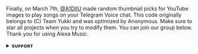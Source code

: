 Finally, on March 7th, [@A1DIIU](https://github.com/Familysga/aaaa) made random thumbnail picks for YouTube images to play songs on your Telegram Voice chat. This code originally belongs to (C) Team Yukki and was optimized by Anonymous. Make sure to star all projects when you try to modify them. You can join our group below. Thank you for using Alexa Music.
<details>
<summary><b>sᴜᴘᴘᴏʀᴛ</b></summary>
<br>

# ❤️ Support<
<a href="https://t.me/A1DIIU"><img src="https://img.shields.io/badge/Join-Telegram%20Channel-red.svg?logo=Telegram"></a>
<a href="https://t.me/L_Q7I"><img src="https://img.shields.io/badge/Join-Telegram%20Group-blue.svg?logo=telegram"></a>
<a href="https://t.me/L_Q7I"><img src="https://img.shields.io/badge/Give-Me%20Heart-blue.svg?logo=telegram"></a>
<a href="https://t.me/A1DIIU"><img src="https://img.shields.io/badge/Give-Me%20Heart-blue.svg?logo=telegram"></a>

</details>
